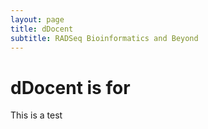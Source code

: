 ```yaml
---
layout: page
title: dDocent
subtitle: RADSeq Bioinformatics and Beyond
---
```


<!-- Typed.js --> 
<script src="js/jquery-1.11.2.min.js"></script>
<script src="js/typed.js" type="text/javascript"></script>
<script>
  $(function(){
    $(".typed").typed({
      strings: ["ddRAD.","ezRAD.", "SE-RAD.", "PE-RAD.","Reference-based RAD."],
      typeSpeed: 100,
      loop: true,
      backDelay: 1000
    });
  });
</script>

<div class="row">
  <div class="col-sm-12">
      <div class="text-center">
          <h1>dDocent is for <span class="typed" style="color:#a50509";></span></h1>
      </div>
  </div>
</div>

<!-- site body --> 

This is a test
